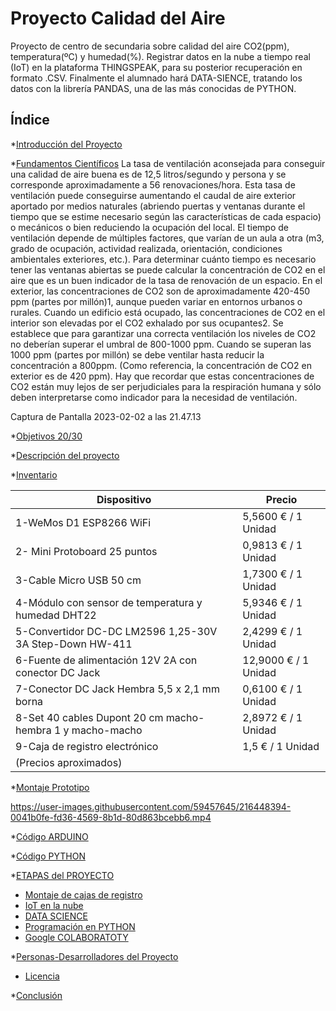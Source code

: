 # Proyecto Calidad del Aire
Proyecto de centro de secundaria sobre calidad del aire CO2(ppm), temperatura(ºC) y humedad(%). Registrar datos en la nube a tiempo real (IoT)
en la plataforma THINGSPEAK, para su posterior recuperación en formato .CSV. Finalmente el alumnado hará DATA-SIENCE, tratando los datos con 
la librería PANDAS, una de las más conocidas de PYTHON.

## Índice

*[Introducción del Proyecto](#Introducción-del-Proyecto)

*[Fundamentos Científicos](#Fundamentos-Científicos)
La tasa de ventilación aconsejada para conseguir una calidad de aire buena es de 12,5 litros/segundo y persona y se corresponde aproximadamente a 56 renovaciones/hora. Esta tasa de ventilación puede conseguirse aumentando el caudal de aire exterior aportado por medios naturales (abriendo puertas y ventanas durante el tiempo que se estime necesario según las características de cada espacio) o mecánicos o bien reduciendo la ocupación del local. El tiempo de ventilación depende de múltiples factores, que varían de un aula a otra (m3, grado de ocupación, actividad realizada, orientación, condiciones ambientales exteriores, etc.). Para determinar cuánto tiempo es necesario tener las ventanas abiertas se puede calcular la concentración de CO2 en el aire que es un buen indicador de la tasa de renovación de un espacio. En el exterior, las concentraciones de CO2 son de aproximadamente 420-450 ppm (partes por millón)1, aunque pueden variar en entornos urbanos o rurales. Cuando un edificio está ocupado, las concentraciones de CO2 en el interior son elevadas por el CO2 exhalado por sus ocupantes2.   Se establece que para garantizar una correcta ventilación los niveles de CO2 no deberían superar el umbral de 800-1000 ppm. Cuando se superan las 1000 ppm (partes por millón) se debe ventilar hasta reducir la concentración a 800ppm. (Como referencia, la concentración de CO2 en exterior es de 420 ppm). Hay que recordar que estas concentraciones de CO2 están muy lejos de ser perjudiciales para la respiración humana y sólo deben interpretarse como indicador para la necesidad de ventilación. 

Captura de Pantalla 2023-02-02 a las 21.47.13

*[Objetivos 20/30](https://www.un.org/sustainabledevelopment/es/biodiversity/)

*[Descripción del proyecto](#descripción-del-proyecto)

*[Inventario](#Inventario)

| Dispositivo | Precio|
| ------------- | ------------- |
| 1-WeMos D1 ESP8266 WiFi | 5,5600 € / 1 Unidad  |
| 2- Mini Protoboard 25 puntos  | 0,9813 € / 1 Unidad |
| 3-Cable Micro USB 50 cm  | 1,7300 € / 1 Unidad  |
| 4-Módulo con sensor de temperatura y humedad DHT22 | 5,9346 € / 1 Unidad |
| 5-Convertidor DC-DC LM2596 1,25-30V 3A Step-Down HW-411  | 2,4299 € / 1 Unidad  |
| 6-Fuente de alimentación 12V 2A con conector DC Jack  | 12,9000 € / 1 Unidad |
| 7-Conector DC Jack Hembra 5,5 x 2,1 mm borna   | 0,6100 € / 1 Unidad |
| 8-Set 40 cables Dupont 20 cm macho-hembra 1 y macho-macho | 2,8972 € / 1 Unidad   |
| 9-Caja de registro electrónico | 1,5 € / 1 Unidad |
| (Precios aproximados) |


*[Montaje Prototipo](#Montaje-Prototipo)

https://user-images.githubusercontent.com/59457645/216448394-0041b0fe-fd36-4569-8b1d-80d863bcebb6.mp4

*[Código ARDUINO](https://github.com/rfumfum2022/Proyecto-Calidad-del-Aire/blob/main/IES_Andres_Bello_MQ_135_CO2_Calibrado_LOGO.ino)

*[Código PYTHON](https://github.com/rfumfum2022/Proyecto-Calidad-del-Aire/blob/main/Plantilla_CO2.ipynb)

*[ETAPAS del PROYECTO](#ETAPAS-del-PROYECTO)
* [Montaje de cajas de registro](#Montaje-cajas-de-registro)
* [IoT en la nube](#IoT-en-la-nube)
* [DATA SCIENCE](#DATA-SCIENCE)
* [Programación en PYTHON](#Programación-en-Python)
* [Google COLABORATOTY](#Google-COLABORATORY)

*[Personas-Desarrolladores del Proyecto](#personas-desarrolladores)

* [Licencia](#licencia)

*[Conclusión](#conclusión)
